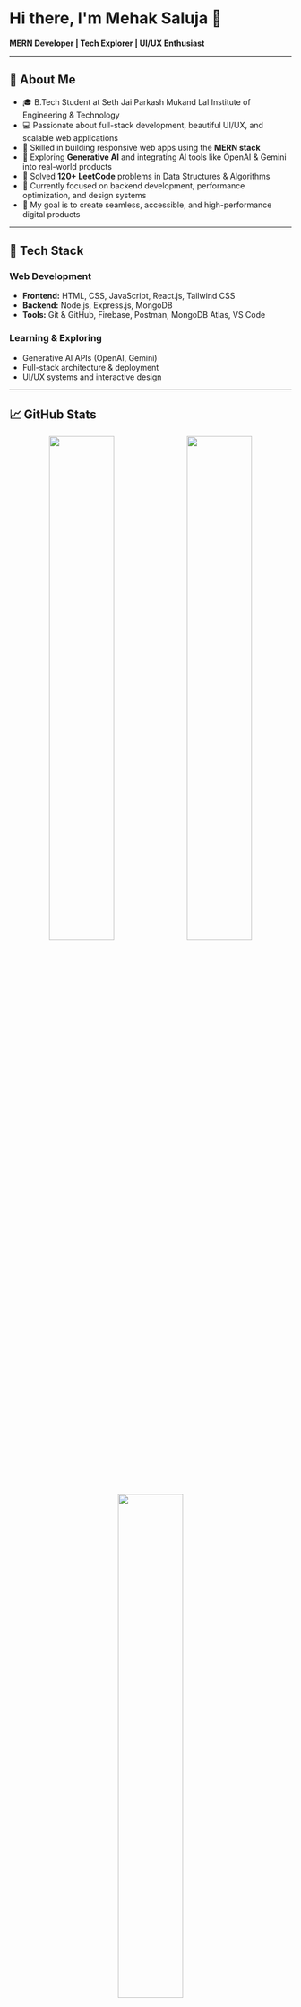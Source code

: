 # Hi there, I'm Mehak Saluja 👋  
**MERN Developer | Tech Explorer | UI/UX Enthusiast**

---

## 🌟 About Me  

- 🎓 B.Tech Student at Seth Jai Parkash Mukand Lal Institute of Engineering & Technology  
- 💻 Passionate about full-stack development, beautiful UI/UX, and scalable web applications  
- 🔧 Skilled in building responsive web apps using the **MERN stack**  
- 🤖 Exploring **Generative AI** and integrating AI tools like OpenAI & Gemini into real-world products  
- 🧠 Solved **120+ LeetCode** problems in Data Structures & Algorithms  
- 🌱 Currently focused on backend development, performance optimization, and design systems  
- 🎯 My goal is to create seamless, accessible, and high-performance digital products  

---

## 🚀 Tech Stack  

### Web Development  
- **Frontend:** HTML, CSS, JavaScript, React.js, Tailwind CSS  
- **Backend:** Node.js, Express.js, MongoDB  
- **Tools:** Git & GitHub, Firebase, Postman, MongoDB Atlas, VS Code  

### Learning & Exploring  
- Generative AI APIs (OpenAI, Gemini)  
- Full-stack architecture & deployment  
- UI/UX systems and interactive design  

---

## 📈 GitHub Stats  

<p align="center">
  <img src="https://github-readme-stats.vercel.app/api?username=MehakSaluja&show_icons=true&theme=radical" width="48%" />
  <img src="https://github-readme-streak-stats.herokuapp.com/?user=MehakSaluja&theme=radical" width="48%" />
</p>
<p align="center">
  <img src="https://github-readme-stats.vercel.app/api/top-langs/?username=MehakSaluja&layout=compact&theme=radical" width="48%" />
</p>

---

## 💼 Connect With Me  

- 🌐 Portfolio: [portfoliomehak.vercel.app](https://portfoliomehak.vercel.app)  
- 💼 LinkedIn: [linkedin.com/in/mehak-saluja](https://www.linkedin.com/in/mehak-saluja)  
- 🧑‍💻 GitHub: [github.com/MehakSaluja](https://github.com/MehakSaluja)  
- 🐦 X (Twitter): [x.com/salujamehak5](https://x.com/salujamehak5)  

---

### 💡 “Turning ideas into clean code and engaging digital experiences.”
